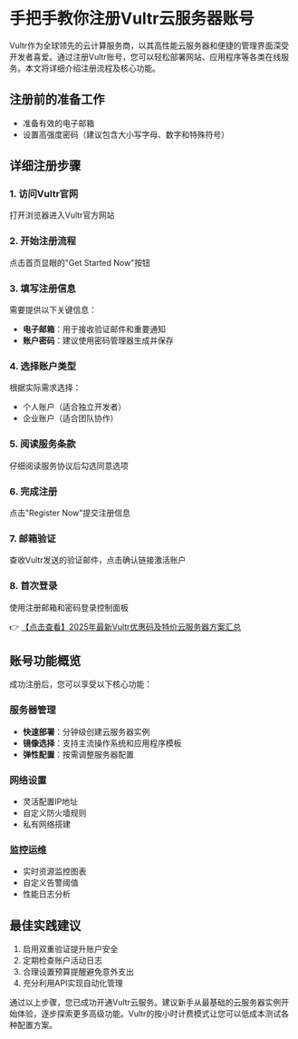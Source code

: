 # 手把手教你注册Vultr云服务器账号

Vultr作为全球领先的云计算服务商，以其高性能云服务器和便捷的管理界面深受开发者喜爱。通过注册Vultr账号，您可以轻松部署网站、应用程序等各类在线服务。本文将详细介绍注册流程及核心功能。

## 注册前的准备工作
- 准备有效的电子邮箱
- 设置高强度密码（建议包含大小写字母、数字和特殊符号）

## 详细注册步骤

### 1. 访问Vultr官网
打开浏览器进入Vultr官方网站

### 2. 开始注册流程
点击首页显眼的"Get Started Now"按钮

### 3. 填写注册信息
需要提供以下关键信息：
- **电子邮箱**：用于接收验证邮件和重要通知
- **账户密码**：建议使用密码管理器生成并保存

### 4. 选择账户类型
根据实际需求选择：
- 个人账户（适合独立开发者）
- 企业账户（适合团队协作）

### 5. 阅读服务条款
仔细阅读服务协议后勾选同意选项

### 6. 完成注册
点击"Register Now"提交注册信息

### 7. 邮箱验证
查收Vultr发送的验证邮件，点击确认链接激活账户

### 8. 首次登录
使用注册邮箱和密码登录控制面板

👉 [【点击查看】2025年最新Vultr优惠码及特价云服务器方案汇总](https://bit.ly/VuLtr)

## 账号功能概览
成功注册后，您可以享受以下核心功能：

### 服务器管理
- **快速部署**：分钟级创建云服务器实例
- **镜像选择**：支持主流操作系统和应用程序模板
- **弹性配置**：按需调整服务器配置

### 网络设置
- 灵活配置IP地址
- 自定义防火墙规则
- 私有网络搭建

### 监控运维
- 实时资源监控图表
- 自定义告警阈值
- 性能日志分析

## 最佳实践建议
1. 启用双重验证提升账户安全
2. 定期检查账户活动日志
3. 合理设置预算提醒避免意外支出
4. 充分利用API实现自动化管理

通过以上步骤，您已成功开通Vultr云服务。建议新手从最基础的云服务器实例开始体验，逐步探索更多高级功能。Vultr的按小时计费模式让您可以低成本测试各种配置方案。